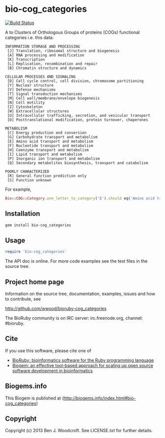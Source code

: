 # bio-cog_categories

[![Build Status](https://secure.travis-ci.org/wwood/bioruby-cog_categories.png)](http://travis-ci.org/wwood/bioruby-cog_categories)

A to Clusters of Orthologous Groups of proteins (COGs) functional categories i.e. this data:
```
INFORMATION STORAGE AND PROCESSING
 [J] Translation, ribosomal structure and biogenesis 
 [A] RNA processing and modification 
 [K] Transcription 
 [L] Replication, recombination and repair 
 [B] Chromatin structure and dynamics 

CELLULAR PROCESSES AND SIGNALING
 [D] Cell cycle control, cell division, chromosome partitioning 
 [Y] Nuclear structure 
 [V] Defense mechanisms 
 [T] Signal transduction mechanisms 
 [M] Cell wall/membrane/envelope biogenesis 
 [N] Cell motility 
 [Z] Cytoskeleton 
 [W] Extracellular structures 
 [U] Intracellular trafficking, secretion, and vesicular transport 
 [O] Posttranslational modification, protein turnover, chaperones 

METABOLISM
 [C] Energy production and conversion 
 [G] Carbohydrate transport and metabolism 
 [E] Amino acid transport and metabolism 
 [F] Nucleotide transport and metabolism 
 [H] Coenzyme transport and metabolism 
 [I] Lipid transport and metabolism 
 [P] Inorganic ion transport and metabolism 
 [Q] Secondary metabolites biosynthesis, transport and catabolism 

POORLY CHARACTERIZED
 [R] General function prediction only 
 [S] Function unknown 
```

For example,
```ruby
Bio::COG::Category.one_letter_to_category('E').should eq('Amino acid transport and metabolism')

```

## Installation

```sh
gem install bio-cog_categories
```

## Usage

```ruby
require 'bio-cog_categories'
```

The API doc is online. For more code examples see the test files in
the source tree.
        
## Project home page

Information on the source tree, documentation, examples, issues and
how to contribute, see

  http://github.com/wwood/bioruby-cog_categories

The BioRuby community is on IRC server: irc.freenode.org, channel: #bioruby.

## Cite

If you use this software, please cite one of
  
* [BioRuby: bioinformatics software for the Ruby programming language](http://dx.doi.org/10.1093/bioinformatics/btq475)
* [Biogem: an effective tool-based approach for scaling up open source software development in bioinformatics](http://dx.doi.org/10.1093/bioinformatics/bts080)

## Biogems.info

This Biogem is published at (http://biogems.info/index.html#bio-cog_categories)

## Copyright

Copyright (c) 2013 Ben J. Woodcroft. See LICENSE.txt for further details.

